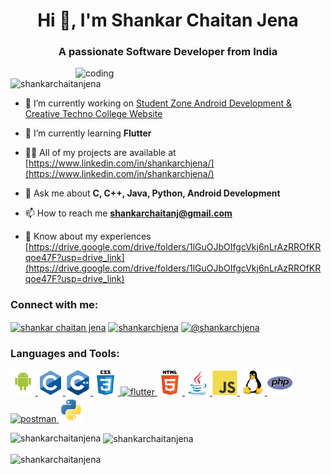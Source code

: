 <h1 align="center">Hi 👋, I'm Shankar Chaitan Jena</h1>
<h3 align="center">A passionate Software Developer from India</h3>
<img align ="right" alt="coding" width="400" src="https://user-images.githubusercontent.com/55389276/140866485-8fb1c876-9a8f-4d6a-98dc-08c4981eaf70.gif">

<p align="left"> <img src="https://komarev.com/ghpvc/?username=shankarchaitanjena&label=Profile%20views&color=0e75b6&style=flat" alt="shankarchaitanjena" /> </p>

- 🔭 I’m currently working on [Student Zone Android Development & Creative Techno College Website](https://creativecollege.in/)

- 🌱 I’m currently learning **Flutter**

- 👨‍💻 All of my projects are available at [https://www.linkedin.com/in/shankarchjena/](https://www.linkedin.com/in/shankarchjena/)

- 💬 Ask me about **C, C++, Java, Python, Android Development**

- 📫 How to reach me **shankarchaitanj@gmail.com**

- 📄 Know about my experiences [https://drive.google.com/drive/folders/1lGuOJbOIfgcVkj6nLrAzRROfKRqoe47F?usp=drive_link](https://drive.google.com/drive/folders/1lGuOJbOIfgcVkj6nLrAzRROfKRqoe47F?usp=drive_link)

<h3 align="left">Connect with me:</h3>
<p align="left">
<a href="https://fb.com/shankar chaitan jena" target="blank"><img align="center" src="https://raw.githubusercontent.com/rahuldkjain/github-profile-readme-generator/master/src/images/icons/Social/facebook.svg" alt="shankar chaitan jena" height="30" width="40" /></a>
<a href="https://instagram.com/shankarchjena" target="blank"><img align="center" src="https://raw.githubusercontent.com/rahuldkjain/github-profile-readme-generator/master/src/images/icons/Social/instagram.svg" alt="shankarchjena" height="30" width="40" /></a>
<a href="https://www.hackerrank.com/@shankarchjena" target="blank"><img align="center" src="https://raw.githubusercontent.com/rahuldkjain/github-profile-readme-generator/master/src/images/icons/Social/hackerrank.svg" alt="@shankarchjena" height="30" width="40" /></a>
</p>

<h3 align="left">Languages and Tools:</h3>
<p align="left"> <a href="https://developer.android.com" target="_blank" rel="noreferrer"> <img src="https://raw.githubusercontent.com/devicons/devicon/master/icons/android/android-original-wordmark.svg" alt="android" width="40" height="40"/> </a> <a href="https://www.cprogramming.com/" target="_blank" rel="noreferrer"> <img src="https://raw.githubusercontent.com/devicons/devicon/master/icons/c/c-original.svg" alt="c" width="40" height="40"/> </a> <a href="https://www.w3schools.com/cpp/" target="_blank" rel="noreferrer"> <img src="https://raw.githubusercontent.com/devicons/devicon/master/icons/cplusplus/cplusplus-original.svg" alt="cplusplus" width="40" height="40"/> </a> <a href="https://www.w3schools.com/css/" target="_blank" rel="noreferrer"> <img src="https://raw.githubusercontent.com/devicons/devicon/master/icons/css3/css3-original-wordmark.svg" alt="css3" width="40" height="40"/> </a> <a href="https://flutter.dev" target="_blank" rel="noreferrer"> <img src="https://www.vectorlogo.zone/logos/flutterio/flutterio-icon.svg" alt="flutter" width="40" height="40"/> </a> <a href="https://www.w3.org/html/" target="_blank" rel="noreferrer"> <img src="https://raw.githubusercontent.com/devicons/devicon/master/icons/html5/html5-original-wordmark.svg" alt="html5" width="40" height="40"/> </a> <a href="https://www.java.com" target="_blank" rel="noreferrer"> <img src="https://raw.githubusercontent.com/devicons/devicon/master/icons/java/java-original.svg" alt="java" width="40" height="40"/> </a> <a href="https://developer.mozilla.org/en-US/docs/Web/JavaScript" target="_blank" rel="noreferrer"> <img src="https://raw.githubusercontent.com/devicons/devicon/master/icons/javascript/javascript-original.svg" alt="javascript" width="40" height="40"/> </a> <a href="https://www.linux.org/" target="_blank" rel="noreferrer"> <img src="https://raw.githubusercontent.com/devicons/devicon/master/icons/linux/linux-original.svg" alt="linux" width="40" height="40"/> </a> <a href="https://www.php.net" target="_blank" rel="noreferrer"> <img src="https://raw.githubusercontent.com/devicons/devicon/master/icons/php/php-original.svg" alt="php" width="40" height="40"/> </a> <a href="https://postman.com" target="_blank" rel="noreferrer"> <img src="https://www.vectorlogo.zone/logos/getpostman/getpostman-icon.svg" alt="postman" width="40" height="40"/> </a> <a href="https://www.python.org" target="_blank" rel="noreferrer"> <img src="https://raw.githubusercontent.com/devicons/devicon/master/icons/python/python-original.svg" alt="python" width="40" height="40"/> </a> </p>

<p><img align="left" src="https://github-readme-stats.vercel.app/api/top-langs?username=shankarchaitanjena&show_icons=true&locale=en&layout=compact" alt="shankarchaitanjena" /></p>

<p>&nbsp;<img align="center" src="https://github-readme-stats.vercel.app/api?username=shankarchaitanjena&show_icons=true&locale=en" alt="shankarchaitanjena" /></p>

<p><img align="center" src="https://github-readme-streak-stats.herokuapp.com/?user=shankarchaitanjena&" alt="shankarchaitanjena" /></p>
